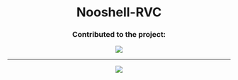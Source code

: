 <div align="center">

# Nooshell-RVC

### Contributed to the project:
<a href="https://github.com/Politrees-Kanoyo/Nooshell-RVC/graphs/contributors" target="_blank">
  <img src="https://contrib.rocks/image?repo=Politrees-Kanoyo/Nooshell-RVC" />
</a>

---

<img src="https://counter.seku.su/cmoe?name=Nooshell-RVC&theme=mbs"/><br>
